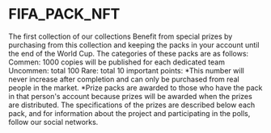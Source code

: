 # FIFA_PACK_NFT
The first collection of our collections Benefit from special prizes by purchasing from this collection and keeping the packs in your account until the end of the World Cup.  The categories of these packs are as follows:  Commen: 1000 copies will be published for each dedicated team  Uncommen: total 100  Rare: total 10  important points:  *This number will never increase after completion and can only be purchased from real people in the market.  *Prize packs are awarded to those who have the pack in that person's account because prizes will be awarded when the prizes are distributed.  The specifications of the prizes are described below each pack, and for information about the project and participating in the polls, follow our social networks.
